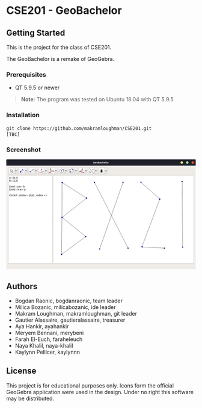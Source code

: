 # CSE201 - GeoBachelor

## Getting Started

This is the project for the class of CSE201.
 
The GeoBachelor is a remake of GeoGebra.

### Prerequisites

- QT 5.9.5 or newer

>**Note**: The program was tested on Ubuntu 18.04 with QT 5.9.5

### Installation

```
git clone https://github.com/makramloughman/CSE201.git
[TBC]
```

### Screenshot

![Preview](/GeoBachelor/images/GeoBachelor.png)

## Authors

- Bogdan Raonic, bogdanraonic, team leader
- Milica Bozanic, milicabozanic, ide leader
- Makram Loughman, makramloughman, git leader
- Gautier Alassaire, gautieralassaire, treasurer 
- Aya Hankir, ayahankir
- Meryem Bennani, merybeni
- Farah El-Euch, faraheleuch
- Naya Khalil, naya-khalil
- Kaylynn Pellicer, kaylynnn

## License

This project is for educational purposes only. Icons form the official GeoGebra application were used in the design. Under no right this software may be distributed.
